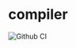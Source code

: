 # compiler

![Github CI](https://github.com/davidgood/compiler/actions/workflows/cmake-build.yml/badge.svg)